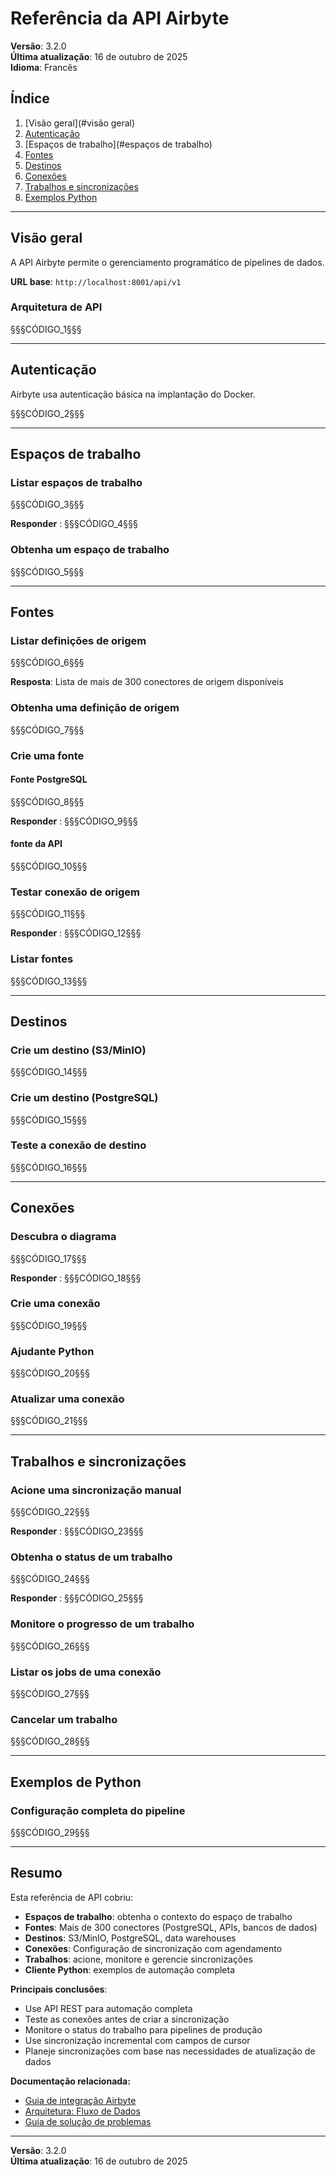 # Referência da API Airbyte

**Versão**: 3.2.0  
**Última atualização**: 16 de outubro de 2025  
**Idioma**: Francês

## Índice

1. [Visão geral](#visão geral)
2. [Autenticação](#autenticação)
3. [Espaços de trabalho](#espaços de trabalho)
4. [Fontes](#fontes)
5. [Destinos](#destinos)
6. [Conexões](#conexões)
7. [Trabalhos e sincronizações](#jobs-and-synchronizations)
8. [Exemplos Python](#python-examples)

---

## Visão geral

A API Airbyte permite o gerenciamento programático de pipelines de dados.

**URL base**: `http://localhost:8001/api/v1`

### Arquitetura de API

§§§CÓDIGO_1§§§

---

## Autenticação

Airbyte usa autenticação básica na implantação do Docker.

§§§CÓDIGO_2§§§

---

## Espaços de trabalho

### Listar espaços de trabalho

§§§CÓDIGO_3§§§

**Responder** :
§§§CÓDIGO_4§§§

### Obtenha um espaço de trabalho

§§§CÓDIGO_5§§§

---

## Fontes

### Listar definições de origem

§§§CÓDIGO_6§§§

**Resposta**: Lista de mais de 300 conectores de origem disponíveis

### Obtenha uma definição de origem

§§§CÓDIGO_7§§§

### Crie uma fonte

#### Fonte PostgreSQL

§§§CÓDIGO_8§§§

**Responder** :
§§§CÓDIGO_9§§§

#### fonte da API

§§§CÓDIGO_10§§§

### Testar conexão de origem

§§§CÓDIGO_11§§§

**Responder** :
§§§CÓDIGO_12§§§

### Listar fontes

§§§CÓDIGO_13§§§

---

## Destinos

### Crie um destino (S3/MinIO)

§§§CÓDIGO_14§§§

### Crie um destino (PostgreSQL)

§§§CÓDIGO_15§§§

### Teste a conexão de destino

§§§CÓDIGO_16§§§

---

## Conexões

### Descubra o diagrama

§§§CÓDIGO_17§§§

**Responder** :
§§§CÓDIGO_18§§§

### Crie uma conexão

§§§CÓDIGO_19§§§

### Ajudante Python

§§§CÓDIGO_20§§§

### Atualizar uma conexão

§§§CÓDIGO_21§§§

---

## Trabalhos e sincronizações

### Acione uma sincronização manual

§§§CÓDIGO_22§§§

**Responder** :
§§§CÓDIGO_23§§§

### Obtenha o status de um trabalho

§§§CÓDIGO_24§§§

**Responder** :
§§§CÓDIGO_25§§§

### Monitore o progresso de um trabalho

§§§CÓDIGO_26§§§

### Listar os jobs de uma conexão

§§§CÓDIGO_27§§§

### Cancelar um trabalho

§§§CÓDIGO_28§§§

---

## Exemplos de Python

### Configuração completa do pipeline

§§§CÓDIGO_29§§§

---

## Resumo

Esta referência de API cobriu:

- **Espaços de trabalho**: obtenha o contexto do espaço de trabalho
- **Fontes**: Mais de 300 conectores (PostgreSQL, APIs, bancos de dados)
- **Destinos**: S3/MinIO, PostgreSQL, data warehouses
- **Conexões**: Configuração de sincronização com agendamento
- **Trabalhos**: acione, monitore e gerencie sincronizações
- **Cliente Python**: exemplos de automação completa

**Principais conclusões**:
- Use API REST para automação completa
- Teste as conexões antes de criar a sincronização
- Monitore o status do trabalho para pipelines de produção
- Use sincronização incremental com campos de cursor
- Planeje sincronizações com base nas necessidades de atualização de dados

**Documentação relacionada:**
- [Guia de integração Airbyte](../guides/airbyte-integration.md)
- [Arquitetura: Fluxo de Dados](../architecture/data-flow.md)
- [Guia de solução de problemas](../guides/troubleshooting.md)

---

**Versão**: 3.2.0  
**Última atualização**: 16 de outubro de 2025